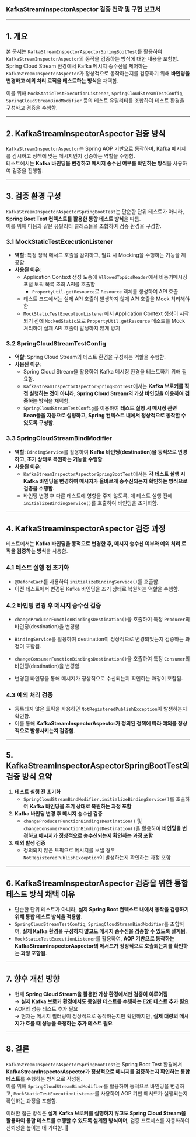 ### **KafkaStreamInspectorAspector 검증 전략 및 구현 보고서**  

---

## **1. 개요**  
본 문서는 `KafkaStreamInspectorAspectorSpringBootTest`를 활용하여 `KafkaStreamInspectorAspector`의 동작을 검증하는 방식에 대한 내용을 포함함.  
Spring Cloud Stream 환경에서 Kafka 메시지 송수신을 제어하는 `KafkaStreamInspectorAspector`가 정상적으로 동작하는지를 검증하기 위해 **바인딩을 변경하고 예외 처리 로직을 테스트하는 방식**을 채택함.  

이를 위해 `MockStaticTestExecutionListener`, `SpringCloudStreamTestConfig`, `SpringCloudStreamBindModifier` 등의 테스트 유틸리티를 조합하여 테스트 환경을 구성하고 검증을 수행함.

---

## **2. KafkaStreamInspectorAspector 검증 방식**  

`KafkaStreamInspectorAspector`는 Spring AOP 기반으로 동작하며, Kafka 메시지를 감시하고 정책에 맞는 메시지인지 검증하는 역할을 수행함.  
테스트에서는 **Kafka 바인딩을 변경하고 메시지 송수신 여부를 확인하는 방식**을 사용하여 검증을 진행함.

---

## **3. 검증 환경 구성**  

`KafkaStreamInspectorAspectorSpringBootTest`는 단순한 단위 테스트가 아니라, **Spring Boot Test 컨텍스트를 활용한 통합 테스트 방식**을 따름.  
이를 위해 다음과 같은 유틸리티 클래스들을 조합하여 검증 환경을 구성함.

### **3.1 MockStaticTestExecutionListener**
- **역할**: 특정 정적 메서드 호출을 감지하고, 필요 시 Mocking을 수행하는 기능을 제공함.  
- **사용된 이유**:  
  - Application Context 생성 도중에 `AllowedTopicsReader`에서 비동기메시징 포털 토픽 목록 조회 API를 호출함
    - `PropertyUtil.getResource`로 `Resource` 객체를 생성하여 API 호출
  - 테스트 코드에서는 실제 API 호출이 발생하지 않게 API 호출을 Mock 처리해야함
  - `MockStaticTestExecutionListener`에서 Application Context 생성이 시작되기 전에 `MockedStatic`으로 `PropertyUtil.getResource` 메소드를 Mock 처리하여 실제 API 호출이 발생하지 않게 방지

### **3.2 SpringCloudStreamTestConfig**
- **역할**: Spring Cloud Stream의 테스트 환경을 구성하는 역할을 수행함.  
- **사용된 이유**:  
  - Spring Cloud Stream을 활용하여 Kafka 메시징 환경을 테스트하기 위해 필요함.  
  - `KafkaStreamInspectorAspectorSpringBootTest`에서는 **Kafka 브로커를 직접 실행하는 것이 아니라, Spring Cloud Stream의 가상 바인딩을 이용하여 검증하는 방식**을 채택함.  
  - `SpringCloudStreamTestConfig`를 이용하여 **테스트 실행 시 메시징 관련 Bean들을 자동으로 설정하고, Spring 컨텍스트 내에서 정상적으로 동작할 수 있도록 구성함**.  

### **3.3 SpringCloudStreamBindModifier**
- **역할**: `BindingService`를 활용하여 **Kafka 바인딩(destination)을 동적으로 변경하고, 초기 상태로 복원하는 기능을 수행함**.  
- **사용된 이유**:  
  - `KafkaStreamInspectorAspectorSpringBootTest`에서는 **각 테스트 실행 시 Kafka 바인딩을 변경하여 메시지가 올바르게 송수신되는지 확인하는 방식으로 검증을 수행함**.  
  - 바인딩 변경 후 다른 테스트에 영향을 주지 않도록, 매 테스트 실행 전에 `initializeBindingService()`를 호출하여 바인딩을 초기화함.  

---

## **4. KafkaStreamInspectorAspector 검증 과정**  

테스트에서는 **Kafka 바인딩을 동적으로 변경한 후, 메시지 송수신 여부와 예외 처리 로직을 검증하는 방식**을 사용함.

### **4.1 테스트 실행 전 초기화**
- `@BeforeEach`를 사용하여 `initializeBindingService()`를 호출함.  
- 이전 테스트에서 변경된 Kafka 바인딩을 초기 상태로 복원하는 역할을 수행함.  

### **4.2 바인딩 변경 후 메시지 송수신 검증**
- `changeProducerFunctionBindingsDestination()`을 호출하여 특정 `Producer`의 바인딩(destination)을 변경함.  
- `BindingService`를 활용하여 destination이 정상적으로 변경되었는지 검증하는 과정이 포함됨.  

- `changeConsumerFunctionBindingsDestination()`을 호출하여 특정 `Consumer`의 바인딩(destination)을 변경함.  
- 변경된 바인딩을 통해 메시지가 정상적으로 수신되는지 확인하는 과정이 포함됨.  

### **4.3 예외 처리 검증**
- 등록되지 않은 토픽을 사용하면 `NotRegisteredPublishException`이 발생하는지 확인함.  
- 이를 통해 **KafkaStreamInspectorAspector가 정의된 정책에 따라 예외를 정상적으로 발생시키는지 검증함**.  

---

## **5. KafkaStreamInspectorAspectorSpringBootTest의 검증 방식 요약**  

1. **테스트 실행 전 초기화**  
   - `SpringCloudStreamBindModifier.initializeBindingService()`를 호출하여 **Kafka 바인딩을 초기 상태로 복원하는 과정 포함**  
2. **Kafka 바인딩 변경 후 메시지 송수신 검증**  
   - `changeProducerFunctionBindingsDestination()` 및 `changeConsumerFunctionBindingsDestination()`을 활용하여 **바인딩을 변경하고 메시지가 정상적으로 송수신되는지 확인하는 과정 포함**  
3. **예외 발생 검증**  
   - 정의되지 않은 토픽으로 메시지를 보낼 경우 `NotRegisteredPublishException`이 발생하는지 확인하는 과정 포함  

---

## **6. KafkaStreamInspectorAspector 검증을 위한 통합 테스트 방식 채택 이유**  

- 단순한 단위 테스트가 아니라, **실제 Spring Boot 컨텍스트 내에서 동작을 검증하기 위해 통합 테스트 방식을 적용함**.  
- `SpringCloudStreamTestConfig`, `SpringCloudStreamBindModifier`를 조합하여, **실제 Kafka 환경을 구성하지 않고도 메시지 송수신을 검증할 수 있도록 설계됨**.  
- `MockStaticTestExecutionListener`를 활용하여, **AOP 기반으로 동작하는 KafkaStreamInspectorAspector의 메서드가 정상적으로 호출되는지를 확인하는 과정 포함됨**.  

---

## **7. 향후 개선 방향**  

- 현재 **Spring Cloud Stream을 활용한 가상 환경에서만 검증이 이루어짐**  
  → **실제 Kafka 브로커 환경에서도 동일한 테스트를 수행하는 E2E 테스트 추가 필요**  
- AOP의 성능 테스트 추가 필요  
  → 현재는 메시지 필터링이 정상적으로 동작하는지만 확인하지만, **실제 대량의 메시지가 흐를 때 성능을 측정하는 추가 테스트 필요**  

---

## **8. 결론**  

`KafkaStreamInspectorAspectorSpringBootTest`는 Spring Boot Test 환경에서 **KafkaStreamInspectorAspector가 정상적으로 메시지를 검증하는지 확인하는 통합 테스트**를 수행하는 방식으로 작성됨.  
이를 위해 `SpringCloudStreamBindModifier`를 활용하여 동적으로 바인딩을 변경하고, `MockStaticTestExecutionListener`를 사용하여 AOP 기반 메서드가 실행되는지 확인하는 과정을 포함함.  

이러한 접근 방식은 **실제 Kafka 브로커를 실행하지 않고도 Spring Cloud Stream을 활용하여 통합 테스트를 수행할 수 있도록 설계된 방식이며**, 검증 프로세스를 자동화하여 신뢰성을 높이는 데 기여함. 🚀
